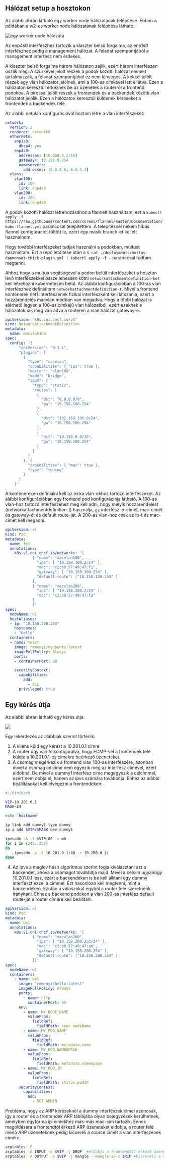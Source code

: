 ## Hálózat setup a hosztokon

Az alábbi ábrán látható egy worker node hálózatának felépítése. Ebben a példában a w2-es worker node hálózatának felépítése látható.

![egy worker node hálózata](./host.drawio.png)

Az enp4s0 interfészhez tartozik a klaszter belső forgalma, az enp1s0 interfészhez pedig a management hálózat. A feladat szempontjából a management interfész nem érdekes.

A klaszter belső forgalma három hálózaton zajlik, ezért három interfészen oszlik meg. A szürkével jelölt részek a podok közötti hálózat elemeit tartalmazzák, a feladat szempontjából ez nem lényeges. A kékkel jelölt részek egy vlan hálózatot jelölnek, ami a 100-as címkével lett ellátva. Ezen a hálózaton keresztül érkeznek be az üzenetek a routerről a frontend podokba.
A pirossal jelölt részek a frontendek és a backendek közötti vlan hálózatot jelölik. Ezen a hálózaton keresztül küldenek kéréseket a frontendek a backendek felé.

Az alábbi netplan konfigurációval hoztam létre a vlan interfészeket:

```yaml
network:
  version: 2
  renderer: networkd
  ethernets:
    enp1s0:
      dhcp4: yes
    enp4s0:
      addresses: [10.158.0.3/16]
      gateway4: 10.158.0.254
      nameservers:
        addresses: [8.8.8.8, 8.8.4.4]
  vlans:
    vlan100:
      id: 100
      link: enp4s0
    vlan200:
      id: 200
      link: enp4s0
```

A podok közötti hálózat létrehozásához a flannelt használtam, ezt a `kubectl apply -f https://raw.githubusercontent.com/coreos/flannel/master/Documentation/kube-flannel.yml` paranccsal telepítettem. A telepítésnél nekem hibás flannel konfigurációt töltött le, ezért egy másik branch-et kellett használnom.

Hogy további interfészeket tudjak használni a podokban, multust használtam. Ezt a repó letöltése után a `$ cat ./deployments/multus-daemonset-thick-plugin.yml | kubectl apply -f -` paranccsal tudtam megtenni.

Ahhoz hogy a multus segítségével a podon belüli interfészeket a hoszton lévő interfészekkel össze lehessen kötni `networkattachmentdefinition-ket` kell létrehozni kubernetesen belül. Az alábbi konfigurációban a 100-as vlan interfészhez definiáltam `networkattachmentdefinition-t`. Mivel a frontend konténerek net1 interfészének fizikai interfészként kell látszania, ezért a hozzárendelés macvlan módban van megadva. Hogy a többi hálózat is elérhető legyen a 100-as címkéjű vlan hálózatból, ezért ezeknek a hálózatoknak meg van adva a routeren a vlan hálózat gateway-e.

```yaml
apiVersion: "k8s.cni.cncf.io/v1"
kind: NetworkAttachmentDefinition
metadata:
  name: macvlan100
spec: 
  config: '{
      "cniVersion": "0.3.1",
      "plugins": [
        {
          "type": "macvlan",
          "capabilities": { "ips": true },
          "master": "vlan100",
          "mode": "bridge",
          "ipam": { 
            "type": "static",
            "routes": [
              {
                "dst": "0.0.0.0/0",
                "gw": "10.158.100.254"
              },
              {
                "dst": "192.168.100.0/24",
                "gw": "10.158.100.254"
              },
              {
                "dst": "10.158.0.0/16",
                "gw": "10.158.100.254"
              }
            ] 
          }
        }, {
          "capabilities": { "mac": true },
          "type": "tuning"
        }
      ]
    }'
```

A konténereken definiálni kell az extra vlan-okhoz tartozó interfészeket. Az alábbi konfigurációban egy frontend pod konfigurációja látható. A 100-as vlan-hoz tartozó interfészéhez meg kell adni, hogy melyik hozzárendelést (networkattachmentdefinition-t) használja, az interfész ip-címét, mac-címét és gateway-ét és default route-ját. A 200-as vlan-hoz csak az ip-t és mac-címet kell megadni.

```yaml
apiVersion: v1
kind: Pod
metadata:
  name: fe1
  annotations:
    k8s.v1.cni.cncf.io/networks: '[
            { "name": "macvlan100",
              "ips": [ "10.158.100.2/24" ],
              "mac": "c2:b0:57:49:47:f1",
              "gateway": [ "10.158.100.254" ],
              "default-route": ["10.158.100.254" ]
            },
            { "name": "macvlan200",
              "ips": [ "10.158.200.2/24" ],
              "mac": "c2:b0:57:49:47:f2"
            }
            ]'
spec:
  nodeName: w2
  hostAliases:
  - ip: "10.158.200.253"
    hostnames:
    - "hello"
  containers:
  - name: teszt
    image: remenyi/myubuntu:latest
    imagePullPolicy: Always
    ports:
    - containerPort: 80

    securityContext:
      capabilities:
        add:
          - ALL
      privileged: true
```

## Egy kérés útja

Az alábbi ábrán látható egy kérés útja.

![](./route.drawio.png)

Egy lekérdezés az alábbiak szerint történik:

1. A kliens küld egy kérést a 10.201.0.1 címre
2. A router úgy van felkonfigurálva, hogy ECMP-vel a frontendek felé küldje a 10.201.0.1-es címekre beérkező üzeneteket.
3. A csomag megérkezik a frontend vlan 100-as interfészére, azonban mivel a csomag célcíme nem egyezik meg az interfész címével, ezért eldobná. De mivel a dummy1 interfész címe megegyezik a célcímmel, ezért nem dobja el, hanem az ipvs számára továbbítja. Ehhez az alábbi beállításokat kell elvégezni a frontendeken:

```bash
#!/bin/bash

VIP=10.201.0.1
MASK=24

echo `hostname`

ip link add dummy1 type dummy
ip a add $VIP/$MASK dev dummy1

ipvsadm -A -t $VIP:80 -s mh
for i in {248..253}
do
	ipvsadm -a -t 10.201.0.1:80 -r 10.200.0.$i
done
```

4. Az ipvs a maglev hash algoritmus szerint fogja kiválasztani azt a backendet, ahova a csomagot továbbítja majd. Mivel a célcím ugyanúgy 10.201.0.1 lesz, ezért a backendeken is be kell állítani egy dummy interfészt ezzel a címmel. Ezt hasonlóan kell megtenni, mint a backendeken. Ezután a válaszokat egyből a router felé szeretnénk irányítani. Ehhez a backend podokon a vlan 200-as interfész default route-ját a router címére kell beállítani.

```yaml
apiVersion: v1
kind: Pod
metadata:
  name: be1
  annotations:
    k8s.v1.cni.cncf.io/networks: '[
            { "name": "macvlan200",
              "ips": [ "10.158.200.253/24" ],
              "mac": "c2:b0:57:49:47:aa",
              "gateway": [ "10.158.200.254" ],
              "default-route": ["10.158.200.254" ]
            }]'
spec:
  nodeName: w2
  containers:
    - name: be1
      image: "remenyi/hello:latest"
      imagePullPolicy: Always
      ports:
        - name: http
          containerPort: 80
      env:
        - name: MY_NODE_NAME
          valueFrom:
            fieldRef:
              fieldPath: spec.nodeName
        - name: MY_POD_NAME
          valueFrom:
            fieldRef:
              fieldPath: metadata.name
        - name: MY_POD_NAMESPACE
          valueFrom:
            fieldRef:
              fieldPath: metadata.namespace
        - name: MY_POD_IP
          valueFrom:
            fieldRef:
              fieldPath: status.podIP 
      securityContext:
        capabilities:
          add:
            - NET_ADMIN
```

Probléma, hogy az ARP kéréseknél a dummy interfészek címei azonosak, így a router és a frontendek ARP táblájába olyan bejegyzések kerülhetnek, amelyben egyforma ip-címekhez más-más mac-cím tartozik. Ennek megoldására a frontendtől érkező ARP üzeneteket eldobja, a router felé menő ARP üzeneteknek pedig kicseréli a source címét a vlan interfészének címére.

```bash
arptables -F
arptables -A INPUT -d $VIP -j DROP  #eldobja a frontendtől érkező üzeneteket
arptables -A OUTPUT -s $VIP -j mangle --mangle-ip-s $RIP #kicseréli a router felé menő csomagok forráscímét a vlan interfész címére
```